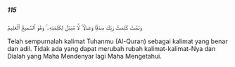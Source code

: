 ##### 115

<span class="ayah">وَتَمَّتْ كَلِمَتُ رَبِّكَ صِدْقًۭا وَعَدْلًۭا ۚ لَّا مُبَدِّلَ لِكَلِمَٰتِهِۦ ۚ وَهُوَ ٱلسَّمِيعُ ٱلْعَلِيمُ</span>

<span class="ayah_translation">Telah sempurnalah kalimat Tuhanmu (Al-Quran) sebagai kalimat yang benar dan adil. Tidak ada yang dapat merubah rubah kalimat-kalimat-Nya dan Dialah yang Maha Mendenyar lagi Maha Mengetahui.</span>
